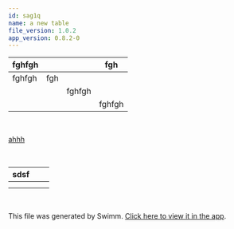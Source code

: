 ```yaml
---
id: sag1q
name: a new table
file_version: 1.0.2
app_version: 0.8.2-0
---
```


|fghfgh|   |      |fgh   |
|------|---|------|------|
|fghfgh|fgh|      |      |
|      |   |fghfgh|      |
|      |   |      |fghfgh|

<br/>

[ahhh](ahhh.7yg2i.sw.md)

<br/>

|sdsf| | |
|----|---|---|
|    | | |
|    | | |

<br/>

This file was generated by Swimm. [Click here to view it in the app](http://localhost:5000/repos/Z2l0aHViJTNBJTNBc3Rva2Utd2VhdGhlciUzQSUzQUFkZGllQ29oZW4=/docs/sag1q).